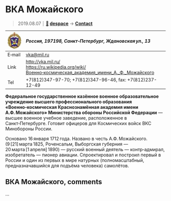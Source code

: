 # ВКА Можайского
> 2019.08.07 ┊ **[🚀](../index/index.md) [despace](index.md)** → **[Contact](contact.md)**

|[![](f/contact/v/vka_mojayskogo_logo1_thumb.jpg)](f/contact/v/vka_mojayskogo_logo1.png)|*Россия, 197198, Санкт‑Петербург, Ждановская ул., 13*|
|:--|:--|
|E‑mail| <vka@mil.ru> |
|Link| <http://vka.mil.ru/><br> <https://ru.wikipedia.org/wiki/Военно‑космическая_академия_имени_А._Ф._Можайского> |
|Tel| +7(812)347-97-70; +7(812)347-96-46, fax: +7(812)237-12-49 |

**Федеральное государственное казённое военное образовательное учреждение высшего профессионального образования «Военно‑космическая Краснознамённая академия имени А.Ф. Можайского» Министерства обороны Российской Федерации** — высшее военное учебное заведение, расположенное в Санкт‑Петербурге. Готовит офицеров для Космических войск ВКС Минобороны России.

Основано 16 января 1712 года. Названо в честь А.Ф. Можайского. (9 [21] марта 1825, Роченсальм, Выборгская губерния — 20 марта [1 апреля] 1890) — русский военный деятель — контр‑адмирал, изобретатель — пионер авиации. Спроектировал и построил первый в России и один из первых в мире натурных (полномасштабный, предназначавшийся для подъёма человека) самолётов.


<p style="page-break-after:always"> </p>

## ВКА Можайского, comments

…
